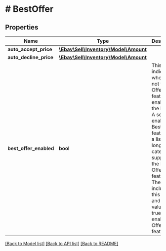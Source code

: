 # # BestOffer

## Properties

Name | Type | Description | Notes
------------ | ------------- | ------------- | -------------
**auto_accept_price** | [**\Ebay\Sell\Inventory\Model\Amount**](Amount.md) |  | [optional]
**auto_decline_price** | [**\Ebay\Sell\Inventory\Model\Amount**](Amount.md) |  | [optional]
**best_offer_enabled** | **bool** | This field indicates whether or not the Best Offer feature is enabled for the listing. A seller can enable the Best Offer feature for a listing as long as the category supports the Best Offer feature. The seller includes this field and sets its value to true to enable Best Offer feature. | [optional]

[[Back to Model list]](../../README.md#models) [[Back to API list]](../../README.md#endpoints) [[Back to README]](../../README.md)
